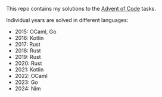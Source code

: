This repo contains my solutions to the [Advent of
Code](https://adventofcode.com/) tasks.

Individual years are solved in different languages:
- 2015: OCaml, Go
- 2016: Kotlin
- 2017: Rust
- 2018: Rust
- 2019: Rust
- 2020: Rust
- 2021: Kotlin
- 2022: OCaml
- 2023: Go
- 2024: Nim
